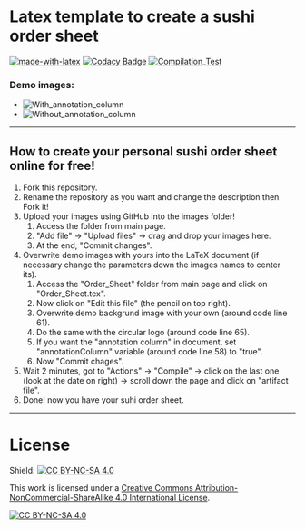 # Latex template to create a sushi order sheet
[![made-with-latex](https://img.shields.io/badge/Made%20with-LaTeX-1f425f.svg)](https://www.latex-project.org/)
[![Codacy Badge](https://app.codacy.com/project/badge/Grade/5386565587824f159238f15e7043687c)](https://app.codacy.com/gh/R0mb0/Sushi_Order_Sheet/dashboard?utm_source=gh&utm_medium=referral&utm_content=&utm_campaign=Badge_grade)
[![Compilation_Test](https://github.com/R0mb0/Sushi_Order_Sheet/actions/workflows/Compilation_Test.yml/badge.svg)](https://github.com/R0mb0/Sushi_Order_Sheet/actions/workflows/Compilation_Test.yml)

### Demo images:
-   ![With_annotation_column](https://github.com/R0mb0/Sushi_Order_Sheet/blob/main/ReadMe_Images/With_annotation_column.png)  
-   ![Without_annotation_column](https://github.com/R0mb0/Sushi_Order_Sheet/blob/main/ReadMe_Images/Without_annotation_column.png)  

---
## How to create your personal sushi order sheet online for free! 
1. Fork this repository.
2. Rename the repository as you want and change the description then Fork it!
3. Upload your images using GitHub into the images folder!
   1.  Access the folder from main page.
   2.  "Add file" -> "Upload files" -> drag and drop your images here.
   3.  At the end, "Commit changes".
4. Overwrite demo images with yours into the LaTeX document (if necessary change the parameters down the images names to center its).
   1.  Access the "Order_Sheet" folder from main page and click on "Order_Sheet.tex".
   2.  Now click on "Edit this file" (the pencil on top right).
   3.  Overwrite demo backgrund image with your own (around code line 61).
   4.  Do the same with the circular logo (around code line 65).
   5.  If you want the "annotation column" in document, set "annotationColumn" variable (around code line 58) to "true".
   6.  Now "Commit chages".
5. Wait 2 minutes, got to "Actions" -> "Compile" -> click on the last one (look at the date on right) -> scroll down the page and click on "artifact file".  
6. Done! now you have your suhi order sheet.

---

# License
Shield: [![CC BY-NC-SA 4.0][cc-by-nc-sa-shield]][cc-by-nc-sa]

This work is licensed under a
[Creative Commons Attribution-NonCommercial-ShareAlike 4.0 International License][cc-by-nc-sa].

[![CC BY-NC-SA 4.0][cc-by-nc-sa-image]][cc-by-nc-sa]

[cc-by-nc-sa]: http://creativecommons.org/licenses/by-nc-sa/4.0/
[cc-by-nc-sa-image]: https://licensebuttons.net/l/by-nc-sa/4.0/88x31.png
[cc-by-nc-sa-shield]: https://img.shields.io/badge/License-CC%20BY--NC--SA%204.0-lightgrey.svg
